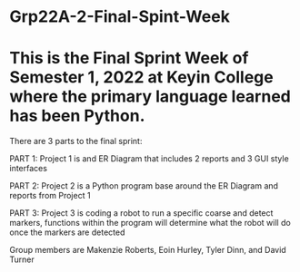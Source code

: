# Grp22A-2-Final-Spint-Week

# This is the Final Sprint Week of Semester 1, 2022 at Keyin College where the primary language learned has been Python.

There are 3 parts to the final sprint:

PART 1: Project 1 is and ER Diagram that includes 2 reports and 3 GUI style interfaces

PART 2: Project 2 is a Python program base around the ER Diagram and reports from Project 1

PART 3: Project 3 is coding a robot to run a specific coarse and detect markers, functions within the program will determine what 
the robot will do once the markers are detected


Group members are Makenzie Roberts, Eoin Hurley, Tyler Dinn, and David Turner
